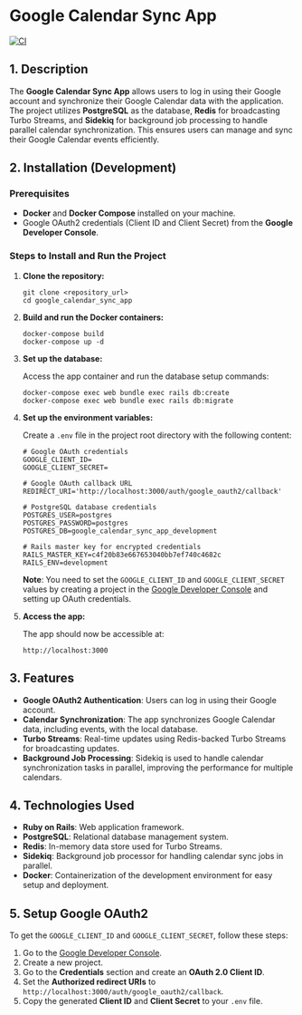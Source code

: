 # Google Calendar Sync App

[![CI](https://github.com/hinkoulabs/google_calendar_sync_app/actions/workflows/ci.yml/badge.svg)](https://github.com/hinkoulabs/google_calendar_sync_app/actions/workflows/ci.yml)

## 1. Description

The **Google Calendar Sync App** allows users to log in using their Google account and synchronize their Google Calendar data with the application. The project utilizes **PostgreSQL** as the database, **Redis** for broadcasting Turbo Streams, and **Sidekiq** for background job processing to handle parallel calendar synchronization. This ensures users can manage and sync their Google Calendar events efficiently.

## 2. Installation (Development)

### Prerequisites

- **Docker** and **Docker Compose** installed on your machine.
- Google OAuth2 credentials (Client ID and Client Secret) from the **Google Developer Console**.

### Steps to Install and Run the Project

1. **Clone the repository:**

   ```
   git clone <repository_url>
   cd google_calendar_sync_app
   ```

2. **Build and run the Docker containers:**

   ```
   docker-compose build
   docker-compose up -d
   ```

3. **Set up the database:**

   Access the app container and run the database setup commands:

   ```
   docker-compose exec web bundle exec rails db:create
   docker-compose exec web bundle exec rails db:migrate
   ```

4. **Set up the environment variables:**

   Create a `.env` file in the project root directory with the following content:

   ```
   # Google OAuth credentials
   GOOGLE_CLIENT_ID=
   GOOGLE_CLIENT_SECRET=

   # Google OAuth callback URL
   REDIRECT_URI='http://localhost:3000/auth/google_oauth2/callback'

   # PostgreSQL database credentials
   POSTGRES_USER=postgres
   POSTGRES_PASSWORD=postgres
   POSTGRES_DB=google_calendar_sync_app_development

   # Rails master key for encrypted credentials
   RAILS_MASTER_KEY=c4f20b83e667653040bb7ef740c4682c
   RAILS_ENV=development
   ```

   **Note**: You need to set the `GOOGLE_CLIENT_ID` and `GOOGLE_CLIENT_SECRET` values by creating a project in the [Google Developer Console](https://console.developers.google.com/) and setting up OAuth credentials.

5. **Access the app:**

   The app should now be accessible at:

   ```
   http://localhost:3000
   ```

## 3. Features

- **Google OAuth2 Authentication**: Users can log in using their Google account.
- **Calendar Synchronization**: The app synchronizes Google Calendar data, including events, with the local database.
- **Turbo Streams**: Real-time updates using Redis-backed Turbo Streams for broadcasting updates.
- **Background Job Processing**: Sidekiq is used to handle calendar synchronization tasks in parallel, improving the performance for multiple calendars.

## 4. Technologies Used

- **Ruby on Rails**: Web application framework.
- **PostgreSQL**: Relational database management system.
- **Redis**: In-memory data store used for Turbo Streams.
- **Sidekiq**: Background job processor for handling calendar sync jobs in parallel.
- **Docker**: Containerization of the development environment for easy setup and deployment.

## 5. Setup Google OAuth2

To get the `GOOGLE_CLIENT_ID` and `GOOGLE_CLIENT_SECRET`, follow these steps:

1. Go to the [Google Developer Console](https://console.developers.google.com/).
2. Create a new project.
3. Go to the **Credentials** section and create an **OAuth 2.0 Client ID**.
4. Set the **Authorized redirect URIs** to `http://localhost:3000/auth/google_oauth2/callback`.
5. Copy the generated **Client ID** and **Client Secret** to your `.env` file.